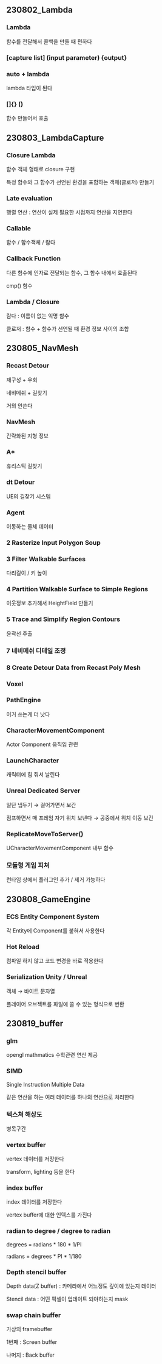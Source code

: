 ## 230802_Lambda
### Lambda

함수를 전달해서 콜백을 만들 때 편하다

### [capture list] (input parameter) {output}

### auto + lambda

lambda 타입이 된다 

### []{} ()

함수 만들어서 호출

## 230803_LambdaCapture
### Closure Lambda

함수 객체 형태로 closure 구현

특정 함수와 그 함수가 선언된 환경을 포함하는 객체(클로저) 만들기

### Late evaluation

행렬 연산 : 연산이 실제 필요한 시점까지 연산을 지연한다 

### Callable

함수 / 함수객체 / 람다

### Callback Function

다른 함수에 인자로 전달되는 함수, 그 함수 내에서 호출된다 

cmp() 함수 

### Lambda / Closure

람다 : 이름이 없는 익명 함수

클로저 : 함수 + 함수가 선언될 때 환경 정보 사이의 조합



## 230805_NavMesh
### Recast Detour

재구성 + 우회

네비메쉬 + 길찾기 

거의 안쓴다 

### NavMesh

간략화된 지형 정보 

### A*

휴리스틱 길찾기 

### dt Detour

UE의 길찾기 시스템 

### Agent

이동하는 물체 데이터 

### 2 Rasterize Input Polygon Soup

### 3 Filter Walkable Surfaces

다리길이 / 키 높이 

### 4 Partition Walkable Surface to Simple Regions

이웃정보 추가해서 HeightField 만들기 

### 5 Trace and Simplify Region Contours

윤곽선 추출 

### 7 네비메쉬 디테일 조정

### 8 Create Detour Data from Recast Poly Mesh

### Voxel

### PathEngine

이거 쓰는게 더 낫다 

### CharacterMovementComponent

Actor Component 움직임 관련

### LaunchCharacter

캐릭터에 힘 줘서 날린다 

### Unreal Dedicated Server

일단 냅두기 → 걸어가면서 보간

점프하면서 매 프레임 자기 위치 보낸다 → 공중에서 위치 이동 보간

### ReplicateMoveToServer()

UCharacterMovementComponent 내부 함수 

### 모듈형 게임 피쳐

런타임 상에서 플러그인 추가 / 제거 가능하다


## 230808_GameEngine
### ECS Entity Component System

각 Entity에 Component를 붙혀서 사용한다 

### Hot Reload

컴파일 하지 않고 코드 변경을 바로 적용한다 

### Serialization Unity / Unreal

객체 → 바이트 문자열 

플레이어 오브젝트를 파일에 쓸 수 있는 형식으로 변환


## 230819_buffer
### glm

opengl mathmatics 수학관련 연산 제공

### SIMD

Single Instruction Multiple Data

같은 연산을 하는 여러 데이터를 하나의 연산으로 처리한다 

### 텍스쳐 해상도

병목구간

### vertex buffer

vertex 데이터를 저장한다 

transform, lighting 등을 한다 

### index buffer

index 데이터를 저장한다

vertex buffer에 대한 인덱스를 가진다 

### radian to degree / degree to radian

degrees = radians * 180 * 1/PI

radians = degrees * PI * 1/180 

### Depth stencil buffer

Depth data(Z buffer) : 카메라에서 어느정도 깊이에 있는지 데이터 

Stencil data : 어떤 픽셀이 업데이트 되야하는지 mask 

### swap chain buffer

가상의 framebuffer 

1번째 : Screen buffer

나머지 : Back buffer

